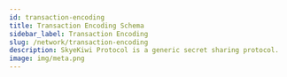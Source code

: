 ```yaml
---
id: transaction-encoding
title: Transaction Encoding Schema
sidebar_label: Transaction Encoding
slug: /network/transaction-encoding
description: SkyeKiwi Protocol is a generic secret sharing protocol. 
image: img/meta.png
---
```


